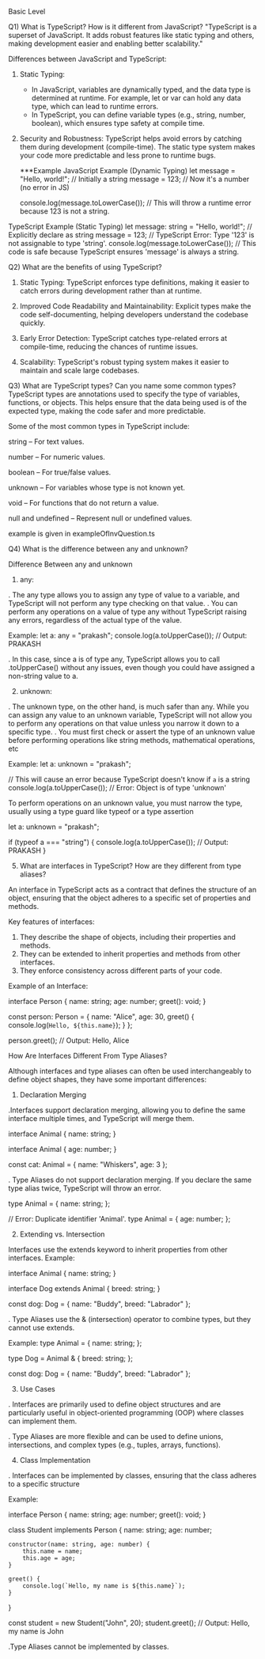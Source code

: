 Basic Level

Q1) What is TypeScript? How is it different from JavaScript?
"TypeScript is a superset of JavaScript. It adds robust features like static typing and others, making development easier and enabling better scalability."

Differences between JavaScript and TypeScript:

1. Static Typing:

   - In JavaScript, variables are dynamically typed, and the data type is determined at runtime. For example, let or var can hold any data type, which can lead to runtime errors.
   - In TypeScript, you can define variable types (e.g., string, number, boolean), which ensures type safety at compile time.

2. Security and Robustness:
   TypeScript helps avoid errors by catching them during development (compile-time).
   The static type system makes your code more predictable and less prone to runtime bugs.

   \*\*\*Example
   JavaScript Example (Dynamic Typing)
   let message = "Hello, world!"; // Initially a string
   message = 123; // Now it's a number (no error in JS)

   console.log(message.toLowerCase());
   // This will throw a runtime error because 123 is not a string.

<!-- In JavaScript, variables can change types dynamically, which might lead to errors that are only caught during runtime. -->

TypeScript Example (Static Typing)
let message: string = "Hello, world!"; // Explicitly declare as string
message = 123; // TypeScript Error: Type '123' is not assignable to type 'string'.
console.log(message.toLowerCase());
// This code is safe because TypeScript ensures 'message' is always a string.

<!-- Here, TypeScript catches the error at compile-time, ensuring type safety and preventing the runtime crash. -->

Q2) What are the benefits of using TypeScript?

1. Static Typing:
   TypeScript enforces type definitions, making it easier to catch errors during development rather than at runtime.

2. Improved Code Readability and Maintainability:
   Explicit types make the code self-documenting, helping developers understand the codebase quickly.

3. Early Error Detection:
   TypeScript catches type-related errors at compile-time, reducing the chances of runtime issues.

4. Scalability:
   TypeScript's robust typing system makes it easier to maintain and scale large codebases.

Q3) What are TypeScript types? Can you name some common types?
TypeScript types are annotations used to specify the type of variables, functions, or objects. This helps ensure that the data being used is of the expected type, making the code safer and more predictable.

Some of the most common types in TypeScript include:

string – For text values.

number – For numeric values.

boolean – For true/false values.

unknown – For variables whose type is not known yet.

void – For functions that do not return a value.

null and undefined – Represent null or undefined values.

example is given in exampleOfInvQuestion.ts

Q4) What is the difference between any and unknown?

Difference Between any and unknown

1.  any:

. The any type allows you to assign any type of value to a variable, and TypeScript will not perform any type checking on that value.
. You can perform any operations on a value of type any without TypeScript raising any errors, regardless of the actual type of the value.

Example:
let a: any = "prakash";
console.log(a.toUpperCase()); // Output: PRAKASH

. In this case, since a is of type any, TypeScript allows you to call .toUpperCase() without any issues, even though you could have assigned a non-string value to a.

2. unknown:

. The unknown type, on the other hand, is much safer than any. While you can assign any value to an unknown variable, TypeScript will not allow you to perform any operations on that value unless you narrow it down to a specific type.
. You must first check or assert the type of an unknown value before performing operations like string methods, mathematical operations, etc

Example:
let a: unknown = "prakash";

// This will cause an error because TypeScript doesn't know if `a` is a string
console.log(a.toUpperCase()); // Error: Object is of type 'unknown'

To perform operations on an unknown value, you must narrow the type, usually using a type guard like typeof or a type assertion

let a: unknown = "prakash";

if (typeof a === "string") {
console.log(a.toUpperCase()); // Output: PRAKASH
}

5. What are interfaces in TypeScript? How are they different from type aliases?

An interface in TypeScript acts as a contract that defines the structure of an object, ensuring that the object adheres to a specific set of properties and methods.

Key features of interfaces:

1. They describe the shape of objects, including their properties and methods.
2. They can be extended to inherit properties and methods from other interfaces.
3. They enforce consistency across different parts of your code.

Example of an Interface:

interface Person {
name: string;
age: number;
greet(): void;
}

const person: Person = {
name: "Alice",
age: 30,
greet() {
console.log(`Hello, ${this.name}`);
}
};

person.greet(); // Output: Hello, Alice

How Are Interfaces Different From Type Aliases?

Although interfaces and type aliases can often be used interchangeably to define object shapes, they have some important differences:

1. Declaration Merging

.Interfaces support declaration merging, allowing you to define the same interface multiple times, and TypeScript will merge them.

interface Animal {
name: string;
}

interface Animal {
age: number;
}

const cat: Animal = {
name: "Whiskers",
age: 3
};

. Type Aliases do not support declaration merging. If you declare the same type alias twice, TypeScript will throw an error.

type Animal = {
name: string;
};

// Error: Duplicate identifier 'Animal'.
type Animal = {
age: number;
};

2. Extending vs. Intersection

Interfaces use the extends keyword to inherit properties from other interfaces.
Example:

interface Animal {
name: string;
}

interface Dog extends Animal {
breed: string;
}

const dog: Dog = {
name: "Buddy",
breed: "Labrador"
};

. Type Aliases use the & (intersection) operator to combine types, but they cannot use extends.

Example:
type Animal = {
name: string;
};

type Dog = Animal & {
breed: string;
};

const dog: Dog = {
name: "Buddy",
breed: "Labrador"
};

3. Use Cases

. Interfaces are primarily used to define object structures and are particularly useful in object-oriented programming (OOP) where classes can implement them.

. Type Aliases are more flexible and can be used to define unions, intersections, and complex types (e.g., tuples, arrays, functions).

4. Class Implementation

. Interfaces can be implemented by classes, ensuring that the class adheres to a specific structure

Example:

interface Person {
name: string;
age: number;
greet(): void;
}

class Student implements Person {
name: string;
age: number;

    constructor(name: string, age: number) {
        this.name = name;
        this.age = age;
    }

    greet() {
        console.log(`Hello, my name is ${this.name}`);
    }

}

const student = new Student("John", 20);
student.greet(); // Output: Hello, my name is John

.Type Aliases cannot be implemented by classes.
